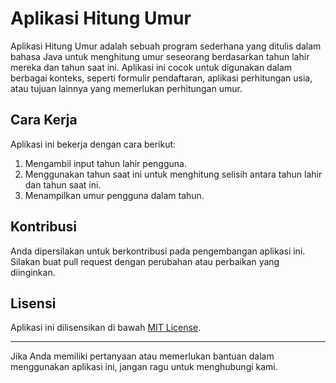 # Aplikasi Hitung Umur

Aplikasi Hitung Umur adalah sebuah program sederhana yang ditulis dalam bahasa Java untuk menghitung umur seseorang berdasarkan tahun lahir mereka dan tahun saat ini. Aplikasi ini cocok untuk digunakan dalam berbagai konteks, seperti formulir pendaftaran, aplikasi perhitungan usia, atau tujuan lainnya yang memerlukan perhitungan umur.

## Cara Kerja
Aplikasi ini bekerja dengan cara berikut:
1. Mengambil input tahun lahir pengguna.
2. Menggunakan tahun saat ini untuk menghitung selisih antara tahun lahir dan tahun saat ini.
3. Menampilkan umur pengguna dalam tahun.

## Kontribusi
Anda dipersilakan untuk berkontribusi pada pengembangan aplikasi ini. Silakan buat pull request dengan perubahan atau perbaikan yang diinginkan.

## Lisensi
Aplikasi ini dilisensikan di bawah [MIT License](LICENSE).

---

Jika Anda memiliki pertanyaan atau memerlukan bantuan dalam menggunakan aplikasi ini, jangan ragu untuk menghubungi kami.

